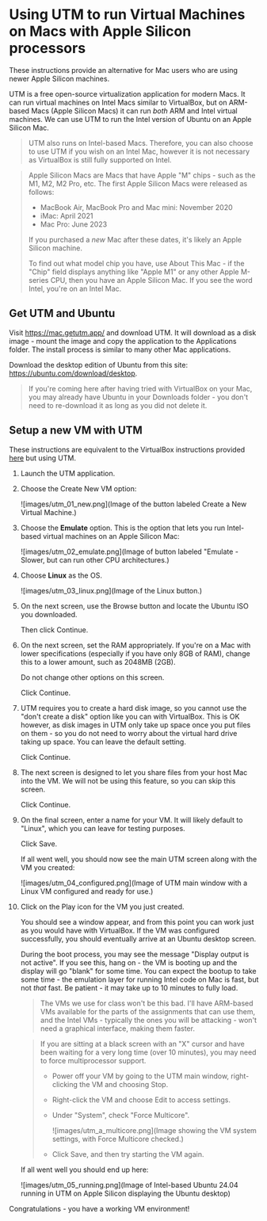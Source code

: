 # Using UTM to run Virtual Machines on Macs with Apple Silicon processors

These instructions provide an alternative for Mac users who are using newer Apple Silicon machines.

UTM is a free open-source virtualization application for modern Macs. It can run virtual machines on Intel Macs similar to VirtualBox, but on ARM-based Macs (Apple Silicon Macs) it can run *both* ARM and Intel virtual machines. We can use UTM to run the Intel version of Ubuntu on an Apple Silicon Mac.

> UTM also runs on Intel-based Macs. Therefore, you can also choose to use UTM if you wish on an Intel Mac, however it is not necessary as VirtualBox is still fully supported on Intel.

> Apple Silicon Macs are Macs that have Apple "M" chips - such as the M1, M2, M2 Pro, etc. The first Apple Silicon Macs were released as follows:
>
> * MacBook Air, MacBook Pro and Mac mini: November 2020
> * iMac: April 2021
> * Mac Pro: June 2023
>
> If you purchased a *new* Mac after these dates, it's likely an Apple Silicon machine. 
>
> To find out what model chip you have, use About This Mac - if the "Chip" field displays anything like "Apple M1" or any other Apple M-series CPU, then you have an Apple Silicon Mac. If you see the word Intel, you're on an Intel Mac.

## Get UTM and Ubuntu

Visit <https://mac.getutm.app/> and download UTM. It will download as a disk image - mount the image and copy the application to the Applications folder. The install process is similar to many other Mac applications.

Download the desktop edition of Ubuntu from this site: <https://ubuntu.com/download/desktop>.

> If you're coming here after having tried with VirtualBox on your Mac, you may already have Ubuntu in your Downloads folder - you don't need to re-download it as long as you did not delete it.

## Setup a new VM with UTM

These instructions are equivalent to the VirtualBox instructions provided [here](VIRTUALBOX.md) but using UTM.

1. Launch the UTM application.
1. Choose the Create New VM option:

    ![images/utm_01_new.png](Image of the button labeled Create a New Virtual Machine.)

1. Choose the **Emulate** option. This is the option that lets you run Intel-based virtual machines on an Apple Silicon Mac:

    ![images/utm_02_emulate.png](Image of button labeled "Emulate - Slower, but can run other CPU architectures.)

1. Choose **Linux** as the OS.

    ![images/utm_03_linux.png](Image of the Linux button.)

1. On the next screen, use the Browse button and locate the Ubuntu ISO you downloaded. 

    Then click Continue.

1. On the next screen, set the RAM appropriately. If you're on a Mac with lower specifications (especially if you have only 8GB of RAM), change this to a lower amount, such as 2048MB (2GB). 

    Do not change other options on this screen.

    Click Continue.

1. UTM requires you to create a hard disk image, so you cannot use the "don't create a disk" option like you can with VirtualBox. This is OK however, as disk images in UTM only take up space once you put files on them - so you do not need to worry about the virtual hard drive taking up space. You can leave the default setting.

    Click Continue.

1. The next screen is designed to let you share files from your host Mac into the VM. We will not be using this feature, so you can skip this screen.

    Click Continue.

1. On the final screen, enter a name for your VM. It will likely default to "Linux", which you can leave for testing purposes.

    Click Save.

    If all went well, you should now see the main UTM screen along with the VM you created:

    ![images/utm_04_configured.png](Image of UTM main window with a Linux VM configured and ready for use.)

1. Click on the Play icon for the VM you just created.

    You should see a window appear, and from this point you can work just as you would have with VirtualBox. If the VM was configured successfully, you should eventually arrive at an Ubuntu desktop screen.

    During the boot process, you may see the message "Display output is not active". If you see this, hang on - the VM is booting up and the display will go "blank" for some time. You can expect the bootup to take some time - the emulation layer for running Intel code on Mac is fast, but not *that* fast. Be patient - it may take up to 10 minutes to fully load.

    > The VMs we use for class won't be this bad. I'll have ARM-based VMs available for the parts of the assignments that can use them, and the Intel VMs - typically the ones you will be attacking - won't need a graphical interface, making them faster.

    > If you are sitting at a black screen with an "X" cursor and have been waiting for a very long time (over 10 minutes), you may need to force multiprocessor support. 
    >
    > * Power off your VM by going to the UTM main window, right-clicking the VM and choosing Stop.
    > * Right-click the VM and choose Edit to access settings.
    > * Under "System", check "Force Multicore".
    > 
    >     ![images/utm_a_multicore.png](Image showing the VM system settings, with Force Multicore checked.)
    >
    > * Click Save, and then try starting the VM again.

    If all went well you should end up here:

    ![images/utm_05_running.png](Image of Intel-based Ubuntu 24.04 running in UTM on Apple Silicon displaying the Ubuntu desktop)

Congratulations - you have a working VM environment!
